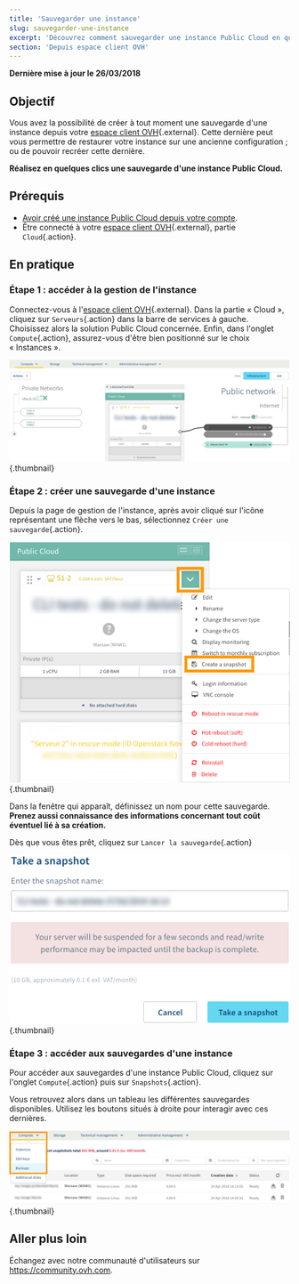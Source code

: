 ```yaml
---
title: 'Sauvegarder une instance'
slug: sauvegarder-une-instance
excerpt: 'Découvrez comment sauvegarder une instance Public Cloud en quelques clics'
section: 'Depuis espace client OVH'
---
```


**Dernière mise à jour le 26/03/2018**

## Objectif

Vous avez la possibilité de créer à tout moment une sauvegarde d'une instance depuis votre [espace client OVH](https://www.ovh.com/auth/?action=gotomanager){.external}. Cette dernière peut vous permettre de restaurer votre instance sur une ancienne configuration ; ou de pouvoir recréer cette dernière.

**Réalisez en quelques clics une sauvegarde d'une instance Public Cloud.**

## Prérequis

- [Avoir créé une instance Public Cloud depuis votre compte](../creer-instance-espace-client/).
- Être connecté à votre [espace client OVH](https://www.ovh.com/auth/?action=gotomanager){.external}, partie `Cloud`{.action}.

## En pratique

### Étape 1 : accéder à la gestion de l'instance

Connectez-vous à l'[espace client OVH](https://www.ovh.com/auth/?action=gotomanager){.external}. Dans la partie « Cloud », cliquez sur `Serveurs`{.action} dans la barre de services à gauche. Choisissez alors la solution Public Cloud concernée. Enfin, dans l'onglet `Compute`{.action}, assurez-vous d'être bien positionné sur le choix « Instances ».

![public-cloud](images/2803-2.png){.thumbnail}

### Étape 2 : créer une sauvegarde d'une instance

Depuis la page de gestion de l'instance, après avoir cliqué sur l'icône représentant une flèche vers le bas, sélectionnez `Créer une sauvegarde`{.action}.

![public-cloud](images/2803-3.png){.thumbnail}

Dans la fenêtre qui apparaît, définissez un nom pour cette sauvegarde. **Prenez aussi connaissance des informations concernant tout coût éventuel lié à sa création.**

Dès que vous êtes prêt, cliquez sur `Lancer la sauvegarde`{.action}

![public-cloud](images/2805-2.png){.thumbnail}

### Étape 3 : accéder aux sauvegardes d'une instance

Pour accéder aux sauvegardes d'une instance Public Cloud, cliquez sur l'onglet `Compute`{.action} puis sur `Snapshots`{.action}.

Vous retrouvez alors dans un tableau les différentes sauvegardes disponibles. Utilisez les boutons situés à droite pour interagir avec ces dernières.

![public-cloud](images/2807-2.png){.thumbnail}

## Aller plus loin

Échangez avec notre communauté d'utilisateurs sur <https://community.ovh.com>.